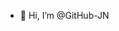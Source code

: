 - 👋 Hi, I’m @GitHub-JN
<!---
GitHub-JN/GitHub-JN is a ✨ special ✨ repository because its `README.md` (this file) appears on your GitHub profile.
You can click the Preview link to take a look at your changes.
--->
